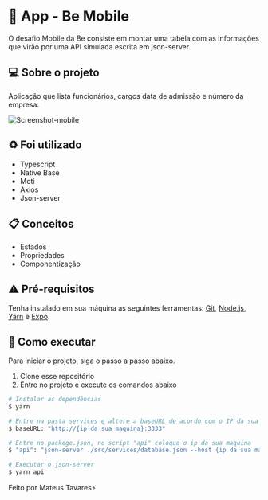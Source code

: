 # 📱 App - Be Mobile
O desafio Mobile da Be consiste em montar uma tabela com as informações que virão por uma API simulada escrita em json-server.

## 💻 Sobre o projeto
Aplicação que lista funcionários, cargos data de admissão e número da empresa.
  

![Screenshot-mobile](https://user-images.githubusercontent.com/62652109/227748732-b1849133-0b2d-49c4-be7b-8dcb8f15e3c5.png)

## ♻️ Foi utilizado
- Typescript
- Native Base
- Moti
- Axios
- Json-server

## 📋 Conceitos
- Estados
- Propriedades
- Componentização

## ⚠️ Pré-requisitos
Tenha instalado em sua máquina as seguintes ferramentas:
[Git](https://git-scm.com), [Node.js](https://nodejs.org/en/), [Yarn](https://yarnpkg.com/) e [Expo](https://docs.expo.dev).

## 🚀 Como executar
Para iniciar o projeto, siga o passo a passo abaixo.
1. Clone esse repositório
2. Entre no projeto e execute os comandos abaixo
```bash
# Instalar as dependências
$ yarn

# Entre na pasta services e altere a baseURL de acordo com o IP da sua máquina
$ baseURL: "http://{ip da sua maquina}:3333"

# Entre no packege.json, no script "api" coloque o ip da sua maquina
$ "api": "json-server ./src/services/database.json --host {ip da sua maquina} --port 3333 --delay 700"

# Executar o json-server
$ yarn api
```

Feito por Mateus Tavares⚡